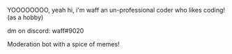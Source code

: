 YOOOOOOOO, yeah hi, i'm waff an un-professional coder who likes coding! (as a hobby)

dm on discord: waff#9020

Moderation bot with a spice of memes!
